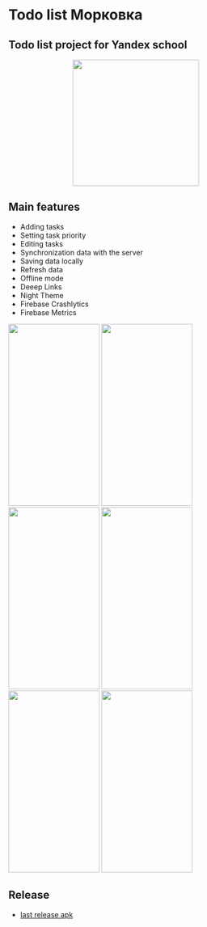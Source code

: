 # Todo list Морковка

## Todo list project for Yandex school


<p align="center">
<img src=https://github.com/dslmnvv/todo_list/assets/80068688/e20f99c1-438a-492d-8da1-6ed988e544a9) width="250" height="250">
</p>



## Main features
- Adding tasks
- Setting task priority
- Editing tasks
- Synchronization data with the server
- Saving data locally
- Refresh data
- Offline mode
- Deeep Links
- Night Theme
- Firebase Crashlytics
- Firebase Metrics






<p float="left">
  <img src=https://github.com/dslmnvv/todo_list/assets/80068688/a097fc1a-3fc0-4c73-ac03-e18cf298bb4b width="180" height="360">
  <img src=https://github.com/dslmnvv/todo_list/assets/80068688/b00c8ae7-cc9a-4209-8d59-1bb018b9f5ec width="180" height="360">
  <img src=https://github.com/dslmnvv/todo_list/assets/80068688/0beb1097-5d42-4473-bd20-fcb25b78f004 width="180" height="360">
  <img src=https://github.com/dslmnvv/todo_list/assets/80068688/a210c709-5dbc-40b0-88ea-dfaf8dd62122 width="180" height="360">
  <img src=https://github.com/dslmnvv/todo_list/assets/80068688/f4b4b8fe-ec8e-40fe-8138-da5ac89b296c width="180" height="360">
  <img src=https://github.com/dslmnvv/todo_list/assets/80068688/9ed3e980-f89a-4d29-ac3d-f6b6133d1b20 width="180" height="360">
</p>

## Release
- [last release apk](https://github.com/dslmnvv/todo_list/releases/download/not-stable/app-release.apk)
